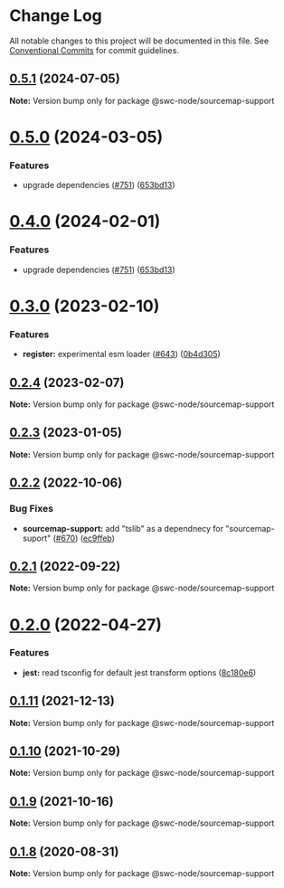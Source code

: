 # Change Log

All notable changes to this project will be documented in this file. See
[Conventional Commits](https://conventionalcommits.org) for commit guidelines.

## [0.5.1](https://github.com/swc-project/swc-node/compare/@swc-node/sourcemap-support@0.5.0...@swc-node/sourcemap-support@0.5.1) (2024-07-05)

**Note:** Version bump only for package @swc-node/sourcemap-support

# [0.5.0](https://github.com/swc-project/swc-node/compare/@swc-node/sourcemap-support@0.3.0...@swc-node/sourcemap-support@0.5.0) (2024-03-05)

### Features

-   upgrade dependencies
    ([#751](https://github.com/swc-project/swc-node/issues/751))
    ([653bd13](https://github.com/swc-project/swc-node/commit/653bd13c4ac84bd4bd28b886dc0f4e77362d0734))

# [0.4.0](https://github.com/swc-project/swc-node/compare/@swc-node/sourcemap-support@0.3.0...@swc-node/sourcemap-support@0.4.0) (2024-02-01)

### Features

-   upgrade dependencies
    ([#751](https://github.com/swc-project/swc-node/issues/751))
    ([653bd13](https://github.com/swc-project/swc-node/commit/653bd13c4ac84bd4bd28b886dc0f4e77362d0734))

# [0.3.0](https://github.com/swc-project/swc-node/compare/@swc-node/sourcemap-support@0.2.4...@swc-node/sourcemap-support@0.3.0) (2023-02-10)

### Features

-   **register:** experimental esm loader
    ([#643](https://github.com/swc-project/swc-node/issues/643))
    ([0b4d305](https://github.com/swc-project/swc-node/commit/0b4d30505408f6f07c1ff8ea5c1953e1d22bb4e1))

## [0.2.4](https://github.com/swc-project/swc-node/compare/@swc-node/sourcemap-support@0.2.3...@swc-node/sourcemap-support@0.2.4) (2023-02-07)

**Note:** Version bump only for package @swc-node/sourcemap-support

## [0.2.3](https://github.com/swc-project/swc-node/compare/@swc-node/sourcemap-support@0.2.2...@swc-node/sourcemap-support@0.2.3) (2023-01-05)

**Note:** Version bump only for package @swc-node/sourcemap-support

## [0.2.2](https://github.com/swc-project/swc-node/compare/@swc-node/sourcemap-support@0.2.1...@swc-node/sourcemap-support@0.2.2) (2022-10-06)

### Bug Fixes

-   **sourcemap-support:** add "tslib" as a dependnecy for "sourcemap-suport"
    ([#670](https://github.com/swc-project/swc-node/issues/670))
    ([ec9ffeb](https://github.com/swc-project/swc-node/commit/ec9ffeb8691ac6c8d6b08c85f0f6890fc99004e9))

## [0.2.1](https://github.com/swc-project/swc-node/compare/@swc-node/sourcemap-support@0.2.0...@swc-node/sourcemap-support@0.2.1) (2022-09-22)

**Note:** Version bump only for package @swc-node/sourcemap-support

# [0.2.0](https://github.com/swc-project/swc-node/compare/@swc-node/sourcemap-support@0.1.11...@swc-node/sourcemap-support@0.2.0) (2022-04-27)

### Features

-   **jest:** read tsconfig for default jest transform options
    ([8c180e6](https://github.com/swc-project/swc-node/commit/8c180e68abbc66aa68f83b401d985a6c8617baa9))

## [0.1.11](https://github.com/swc-project/swc-node/compare/@swc-node/sourcemap-support@0.1.10...@swc-node/sourcemap-support@0.1.11) (2021-12-13)

**Note:** Version bump only for package @swc-node/sourcemap-support

## [0.1.10](https://github.com/swc-project/swc-node/compare/@swc-node/sourcemap-support@0.1.9...@swc-node/sourcemap-support@0.1.10) (2021-10-29)

**Note:** Version bump only for package @swc-node/sourcemap-support

## [0.1.9](https://github.com/swc-project/swc-node/compare/@swc-node/sourcemap-support@0.1.8...@swc-node/sourcemap-support@0.1.9) (2021-10-16)

**Note:** Version bump only for package @swc-node/sourcemap-support

## [0.1.8](https://github.com/swc-project/swc-node/compare/@swc-node/sourcemap-support@0.1.7...@swc-node/sourcemap-support@0.1.8) (2020-08-31)

**Note:** Version bump only for package @swc-node/sourcemap-support
